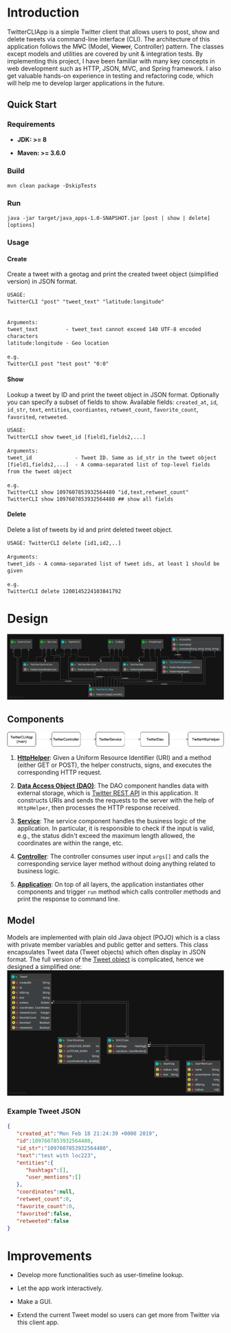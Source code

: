 # Introduction
TwitterCLIApp is a simple Twitter client that allows users to post, show and delete tweets via command-line interface (CLI).
The architecture of this application follows the M~~V~~C (Model, ~~Viewer~~, Controller) pattern.
The classes except models and utilities are covered by unit & integration tests.
By implementing this project, I have been familiar with many key concepts in web development
such as HTTP, JSON, MVC, and Spring framework. I also get valuable hands-on experience in testing and refactoring code,
which will help me to develop larger applications in the future.

## Quick Start

### Requirements

- **JDK: >= 8**

- **Maven: >= 3.6.0** 

### Build
```
mvn clean package -DskipTests
```
### Run
```
java -jar target/java_apps-1.0-SNAPSHOT.jar [post | show | delete] [options]
```

### Usage

#### Create 
Create a tweet with a geotag and print the created tweet object (simplified version) in JSON format.
```
USAGE:
TwitterCLI "post" "tweet_text" "latitude:longitude"


Arguments:
tweet_text         - tweet_text cannot exceed 140 UTF-8 encoded characters
latitude:longitude - Geo location

e.g.
TwitterCLI post "test post" "0:0"
```

#### Show
Lookup a tweet by ID and print the tweet object in JSON format. Optionally you can specify a subset of fields
to show. Available fields: `created_at`, `id`, `id_str`, `text`, `entities`, `coordiantes`, `retweet_count`,
`favorite_count`, `favorited`, `retweeted`. 

```
USAGE:
TwitterCLI show tweet_id [field1,fields2,...]

Arguments:
tweet_id              - Tweet ID. Same as id_str in the tweet object
[field1,fields2,...]  - A comma-separated list of top-level fields from the tweet object

e.g. 
TwitterCLI show 1097607853932564480 "id,text,retweet_count"
TwitterCLI show 1097607853932564480 ## show all fields
```

#### Delete

Delete a list of tweets by id and print deleted tweet object.
```
USAGE: TwitterCLI delete [id1,id2,..]

Arguments:
tweet_ids - A comma-separated list of tweet ids, at least 1 should be given

e.g.
TwitterCLI delete 1200145224103841792
```

# Design

<img src="../../assets/tw_uml.png" alt="drawing"/>

## Components

<img src="../../assets/tw_dep.jpg" alt="drawing"/>

1. [**HttpHelper**](./src/main/java/ca/jrvs/apps/twitter/dao/helper):
Given a Uniform Resource Identifier (URI) and a method (either GET or POST),
the helper constructs, signs, and executes the corresponding HTTP request. 

2. [**Data Access Object (DAO)**](./src/main/java/ca/jrvs/apps/twitter/dao): 
The DAO component handles data with external storage, which is [Twitter REST API](https://developer.twitter.com/en/docs) 
in this application. It constructs URIs and sends the requests to the server with the help of `HttpHelper`,
then processes the HTTP response received. 

3. [**Service**](./src/main/java/ca/jrvs/apps/twitter/service): 
The service component handles the business logic of the application. In particular, it is responsible to check
if the input is valid, e.g., the status didn't exceed the maximum length allowed, the coordinates are within the range, etc. 

4. [**Controller**](./src/main/java/ca/jrvs/apps/twitter/controller):
The controller consumes user input `args[]` and calls the corresponding service layer method 
without doing anything related to business logic. 

5. [**Application**](./src/main/java/ca/jrvs/apps/twitter/TwitterCLIApp.java): 
On top of all layers, the application instantiates other components and trigger `run` method
which calls controller methods and print the response to command line.

## Model
Models are implemented with plain old Java object (POJO) which is a class with private member variables and public getter and setters. This class encapsulates Tweet data (Tweet objects) which often display in JSON format. 
The full version of the [Tweet object](https://developer.twitter.com/en/docs/tweets/data-dictionary/overview/tweet-object)
is complicated, hence we designed a simplified one: 
<img src="../../assets/tw_model.png" alt="drawing"/>

### Example Tweet JSON 

```json
{
   "created_at":"Mon Feb 18 21:24:39 +0000 2019",
   "id":1097607853932564480,
   "id_str":"1097607853932564480",
   "text":"test with loc223",
   "entities":{
      "hashtags":[],      
      "user_mentions":[]  
   },
   "coordinates":null,    
   "retweet_count":0,
   "favorite_count":0,
   "favorited":false,
   "retweeted":false
}
```

# Improvements
- Develop more functionalities such as user-timeline lookup. 

- Let the app work interactively.

- Make a GUI.

- Extend the current Tweet model so users can get more from Twitter via this client app. 
